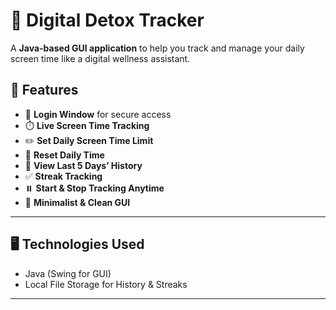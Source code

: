 # 📱 Digital Detox Tracker

A **Java-based GUI application** to help you track and manage your daily screen time like a digital wellness assistant.

## 🚀 Features
- 🔐 **Login Window** for secure access
- ⏱️ **Live Screen Time Tracking**
- ✏️ **Set Daily Screen Time Limit**
- 🔁 **Reset Daily Time**
- 📅 **View Last 5 Days’ History**
- ✅ **Streak Tracking**
- ⏸️ **Start & Stop Tracking Anytime**
- 🎨 **Minimalist & Clean GUI**

---

## 🖥️ Technologies Used
- Java (Swing for GUI)
- Local File Storage for History & Streaks

---

